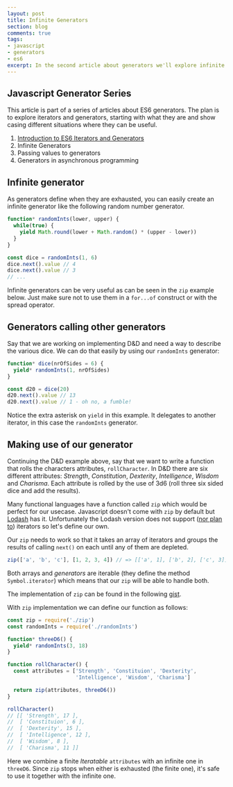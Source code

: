 ```yaml
---
layout: post
title: Infinite Generators
section: blog
comments: true
tags:
- javascript
- generators
- es6
excerpt: In the second article about generators we'll explore infinite generators and why they can be useful.
---
```

## Javascript Generator Series
This article is part of a series of articles about ES6 generators. The plan is to explore iterators and generators, starting with what they are and show casing different situations where they can be useful.

1. [Introduction to ES6 Iterators and Generators](/blog/intro-to-es6-iter-and-generators)
2. Infinite Generators
3. Passing values to generators
4. Generators in asynchronous programming

## Infinite generator

As generators define when they are exhausted, you can easily create an infinite generator like the following random number generator.

```javascript
function* randomInts(lower, upper) {
  while(true) {
    yield Math.round(lower + Math.random() * (upper - lower))
  }
}

const dice = randomInts(1, 6)
dice.next().value // 4
dice.next().value // 3
// ...
```

Infinite generators can be very useful as can be seen in the `zip` example below. Just make sure not to use them in a `for...of` construct or with the spread operator.

## Generators calling other generators

Say that we are working on implementing D&D and need a way to describe the various dice. We can do that easily by using our `randomInts` generator:

```javascript
function* dice(nrOfSides = 6) {
  yield* randomInts(1, nrOfSides)
}

const d20 = dice(20)
d20.next().value // 13
d20.next().value // 1 - oh no, a fumble!
```

Notice the extra asterisk on `yield` in this example. It delegates to another iterator, in this case the `randomInts` generator.

## Making use of our generator
Continuing the D&D example above, say that we want to write a function that rolls the characters attributes, `rollCharacter`. In D&D there are six different attributes: _Strength_, _Constitution_, _Dexterity_, _Intelligence_, _Wisdom_ and _Charisma_. Each attribute is rolled by the use of 3d6 (roll three six sided dice and add the results).

Many functional languages have a function called `zip` which would be perfect for our usecase. Javascript doesn't come with `zip` by default but [Lodash](https://lodash.com/) has it. Unfortunately the Lodash version does not support ([nor plan to](https://github.com/lodash/lodash/issues/737)) iterators so let's define our own.

Our `zip` needs to work so that it takes an array of iterators and groups the results of calling `next()` on each until any of them are depleted.

```javascript
zip(['a', 'b', 'c'], [1, 2, 3, 4]) // => [['a', 1], ['b', 2], ['c', 3]]
```

Both arrays and _generators_ are iterable (they define the method `Symbol.iterator`) which means that our `zip` will be able to handle both.

The implementation of `zip` can be found in the following [gist](https://gist.github.com/mhallendal/66a5c914d3fbd2e7dda76c608ef0f955).

With `zip` implementation we can define our function as follows:
```javascript
const zip = require('./zip')
const randomInts = require('./randomInts')

function* threeD6() {
  yield* randomInts(3, 18)
}

function rollCharacter() {
  const attributes = ['Strength', 'Constituion', 'Dexterity',
                      'Intelligence', 'Wisdom', 'Charisma']

  return zip(attributes, threeD6())
}

rollCharacter()
// [[ 'Strength', 17 ],
//  [ 'Constituion', 6 ],
//  [ 'Dexterity', 15 ],
//  [ 'Intelligence', 12 ],
//  [ 'Wisdom', 8 ],
//  [ 'Charisma', 11 ]]
```

Here we combine a finite _Iteratable_ `attributes` with an infinite one in `threeD6`. Since `zip` stops when either is exhausted (the finite one), it's safe to use it together with the infinite one.
